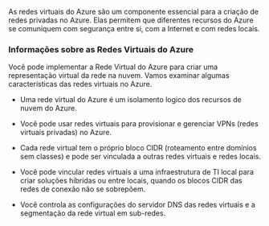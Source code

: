 As redes virtuais do Azure são um componente essencial para a criação de redes privadas no Azure. Elas permitem que diferentes recursos do Azure se comuniquem com segurança entre si, com a Internet e com redes locais.

### Informações sobre as Redes Virtuais do Azure

Você pode implementar a Rede Virtual do Azure para criar uma representação virtual da rede na nuvem. Vamos examinar algumas características das redes virtuais no Azure.

- Uma rede virtual do Azure é um isolamento logico dos recursos de nuvem do Azure.
    
- Você pode usar redes virtuais para provisionar e gerenciar VPNs (redes virtuais privadas) no Azure.
    
- Cada rede virtual tem o próprio bloco CIDR (roteamento entre domínios sem classes) e pode ser vinculada a outras redes virtuais e redes locais.
    
- Você pode vincular redes virtuais a uma infraestrutura de TI local para criar soluções híbridas ou entre locais, quando os blocos CIDR das redes de conexão não se sobrepõem.
    
- Você controla as configurações do servidor DNS das redes virtuais e a segmentação da rede virtual em sub-redes.

